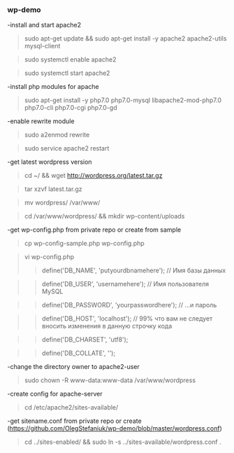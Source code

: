 ### wp-demo

-install and start apache2

>sudo apt-get update && sudo apt-get install -y apache2 apache2-utils mysql-client

>sudo systemctl enable apache2

>sudo systemctl start apache2

-install php modules for apache

>sudo apt-get install -y php7.0 php7.0-mysql libapache2-mod-php7.0 php7.0-cli php7.0-cgi php7.0-gd

-enable rewrite module

>sudo a2enmod rewrite

>sudo service apache2 restart

-get latest wordpress version

>cd ~/ && wget http://wordpress.org/latest.tar.gz

>tar xzvf latest.tar.gz

>mv wordpress/ /var/www/

>cd /var/www/wordpress/ && mkdir wp-content/uploads

-get wp-config.php from private repo or create from sample

>cp wp-config-sample.php wp-config.php

>vi wp-config.php
>>define('DB_NAME', 'putyourdbnamehere');    // Имя базы данных

>>define('DB_USER', 'usernamehere');     // Имя пользователя MySQL

>>define('DB_PASSWORD', 'yourpasswordhere'); // ...и пароль

>>define('DB_HOST', 'localhost');    // 99% что вам не следует вносить изменения в данную строчку кода

>>define('DB_CHARSET', 'utf8');

>>define('DB_COLLATE', '');

-change the directory owner to apache2-user

>sudo chown -R www-data:www-data /var/www/wordpress

-create config for apache-server

>cd /etc/apache2/sites-available/

-get sitename.conf from private repo or create (https://github.com/OlegStefaniuk/wp-demo/blob/master/wordpress.conf)

>cd ../sites-enabled/ && sudo ln -s ../sites-available/wordpress.conf .
